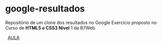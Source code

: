 # google-resultados
 Repositório de um clone dos resultados no Google
 Exercício proposto no Curso de **HTML5 e CSS3 Nível** 1 da B7Web

 &nbsp;
 [AULA](https://alunos.b7web.com.br/curso/html5-e-css3/exercicio-um-clone-dos-resultados-do-google)

